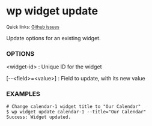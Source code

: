 # wp widget update

<small>Quick links: <a href="https://github.com/wp-cli/wp-cli/issues?q=is%3Aopen+label%3Acommand%3Awidget-update+sort%3Aupdated-desc">Github issues</a></small>

Update options for an existing widget.

### OPTIONS

&lt;widget-id&gt;
: Unique ID for the widget

[\--&lt;field&gt;=&lt;value&gt;]
: Field to update, with its new value

### EXAMPLES

    # Change calendar-1 widget title to "Our Calendar"
    $ wp widget update calendar-1 --title="Our Calendar"
    Success: Widget updated.



